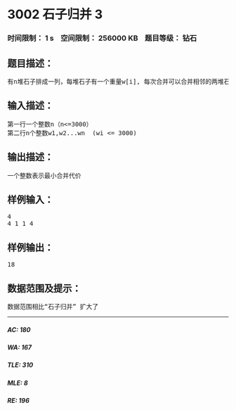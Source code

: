 # 3002 石子归并 3   
### 时间限制： 1 s&nbsp;&nbsp;&nbsp;&nbsp;空间限制： 256000 KB&nbsp;&nbsp;&nbsp;&nbsp;题目等级： 钻石  
## 题目描述：  

<pre>
有n堆石子排成一列，每堆石子有一个重量w[i], 每次合并可以合并相邻的两堆石子，一次合并的代价为两堆石子的重量和w[i]+w[i+1]。问安排怎样的合并顺序，能够使得总合并代价达到最小。
</pre>
  
  
## 输入描述：  

<pre>
第一行一个整数n（n<=3000）
第二行n个整数w1,w2...wn  (wi <= 3000)
</pre>
  
  
## 输出描述：  

<pre>
一个整数表示最小合并代价
</pre>
  
  
## 样例输入：  

<pre>
4
4 1 1 4
</pre>
  
  
## 样例输出：  

<pre>
18
</pre>
  
  
## 数据范围及提示：  

<pre>
数据范围相比“石子归并” 扩大了
</pre>
  
  
***  

##### AC: 180  
##### WA: 167  
##### TLE: 310  
##### MLE: 8  
##### RE: 196  
